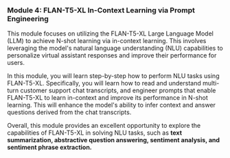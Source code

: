 ### Module 4: FLAN-T5-XL In-Context Learning via Prompt Engineering
This module focuses on utilizing the FLAN-T5-XL Large Language Model (LLM) to achieve N-shot learning via in-context learning. This involves leveraging the model's natural language understanding (NLU) capabilities to personalize virtual assistant responses and improve their performance for users.

In this module, you will learn step-by-step how to perform NLU tasks using FLAN-T5-XL. Specifically, you will learn how to read and understand multi-turn customer support chat transcripts, and engineer prompts that enable FLAN-T5-XL to learn in-context and improve its performance in N-shot learning. This will enhance the model's ability to infer context and answer questions derived from the chat transcripts.

Overall, this module provides an excellent opportunity to explore the capabilities of FLAN-T5-XL in solving NLU tasks, such as **text summarization, abstractive question answering, sentiment analysis, and sentiment phrase extraction.**

